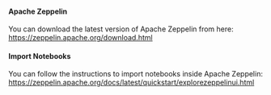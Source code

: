 #### Apache Zeppelin
You can download the latest version of Apache Zeppelin from here:
https://zeppelin.apache.org/download.html

#### Import Notebooks
You can follow the instructions to import notebooks inside Apache Zeppelin:
https://zeppelin.apache.org/docs/latest/quickstart/explorezeppelinui.html
